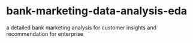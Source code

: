 # bank-marketing-data-analysis-eda
a detailed bank marketing analysis for customer insights and recommendation for enterprise
